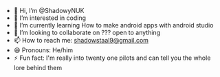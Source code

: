 - 👋 Hi, I’m @ShadowyNUK
- 👀 I’m interested in coding
- 🌱 I’m currently learning How to make android apps with android studio
- 💞️ I’m looking to collaborate on ??? open to anything 
- 📫 How to reach me: shadowstaal9@gmail.com 
- 😄 Pronouns: He/him 
- ⚡ Fun fact: I'm really into twenty one pilots and can tell you the whole lore behind them 

<!---
ShadowyNUK/ShadowyNUK is a ✨ special ✨ repository because its `README.md` (this file) appears on your GitHub profile.
You can click the Preview link to take a look at your changes.
--->
